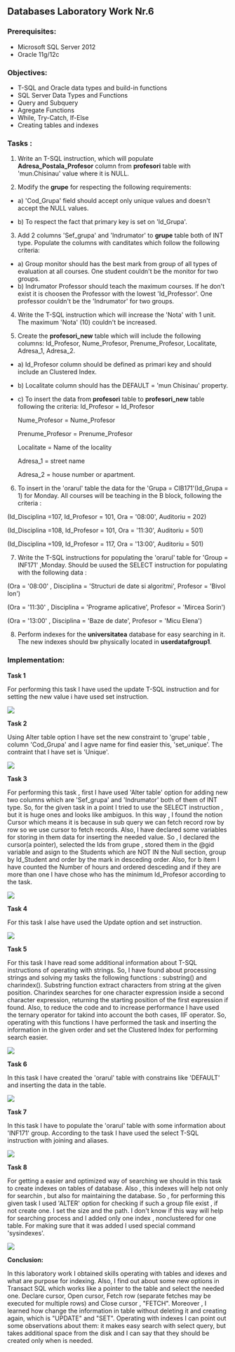 ## Databases Laboratory Work Nr.6


### Prerequisites:
  - Microsoft SQL Server 2012
  - Oracle 11g/12c

### Objectives:
  - T-SQL and Oracle data types and build-in functions
  - SQL Server Data Types and Functions
  - Query and Subquery
  - Agregate Functions
  - While, Try-Catch, If-Else
  - Creating tables and indexes

  
  
### Tasks : 

1. Write an T-SQL instruction, which will populate **Adresa_Postala_Profesor** column from **profesori** table with 'mun.Chisinau' value
where it is NULL.

2. Modify the **grupe** for respecting the following requirements:

- a) 'Cod_Grupa' field should accept only unique values and doesn't accept the NULL values. 

- b) To respect the fact that primary key is set on 'Id_Grupa'.

3. Add 2 columns 'Sef_grupa' and 'Indrumator' to **grupe** table both of INT type. Populate the columns with canditates which follow the
following criteria:

- a) Group monitor should has the best mark from group of all types of evaluation at all courses. One student couldn't be the monitor for
two groups.
- b) Indrumator Professor should teach the maximum courses. If he don't exist it is choosen the Professor with the lowest 'Id_Professor'.
One professor couldn't be the 'Indrumator' for two groups.

4. Write the T-SQL instruction which will increase the 'Nota' with 1 unit. The maximum 'Nota' (10) couldn't be increased.

5. Create the **profesori_new** table which will include the following columns: Id_Profesor, Nume_Profesor, Prenume_Profesor, Localitate,
Adresa_1, Adresa_2.

- a) Id_Profesor column should be defined as primari key and should include an Clustered Index.

- b) Localitate column should has the DEFAULT = 'mun Chisinau' property.

- c) To insert the data from **profesori** table to **profesori_new** table following the criteria:
  Id_Profesor = Id_Profesor 
  
  Nume_Profesor = Nume_Profesor
  
  Prenume_Profesor = Prenume_Profesor
  
  Localitate = Name of the locality
  
  Adresa_1 = street name
  
  Adresa_2 = house number or apartment.
  
 6. To insert in the 'orarul' table the data for the 'Grupa = CIB171'(Id_Grupa = 1) for Monday. All courses will be teaching in the 
 B block, following the criteria : 
 
 (Id_Disciplina =107, Id_Profesor = 101, Ora = '08:00', Auditoriu = 202) 
 
 (Id_Disciplina =108, Id_Profesor = 101, Ora = '11:30', Auditoriu = 501) 
 
 (Id_Disciplina =109, Id_Profesor = 117, Ora = '13:00', Auditoriu = 501)
 
 7. Write the T-SQL instructions for populating the 'orarul' table for 'Group = INF171' ,Monday. Should be uused the SELECT instruction 
 for populating with the following data  : 
 
 (Ora = '08:00' , Disciplina = 'Structuri de date si algoritmi', Profesor = 'Bivol Ion')
 
 (Ora = '11:30' , Disciplina = 'Programe aplicative', Profesor = 'Mircea Sorin') 
 
 (Ora = '13:00' , Disciplina = 'Baze de date', Profesor = 'Micu Elena')
 
 8. Perform indexes for the **universitatea** database for easy searching in it. The new indexes should bw physically located in 
 **userdatafgroup1**. 

### Implementation:
**Task 1** 

For performing this task I have used the update T-SQL instruction and for setting the new value i have used set instruction.

![](https://github.com/bacal-t/BD-labs/blob/master/Laboratory_Work_N6/Screens/Task1.PNG) 

**Task 2** 

Using Alter table option I have set the new constraint to 'grupe' table , column 'Cod_Grupa' and I agve name for find easier this, 'set_unique'. The contraint that I have set is 'Unique'.

![](https://github.com/bacal-t/BD-labs/blob/master/Laboratory_Work_N6/Screens/Task2.PNG) 

**Task 3** 

For performing this task , first I have used 'Alter table' option for adding new two columns which are 'Sef_grupa' and 'Indrumator'
both of them of INT type. So, for the given task in a point I tried to use the SELECT instruction , but it is huge ones and looks like
ambiguos. In this way , I found the notion Cursor which means it is  because in sub query we can fetch record row by row so we use cursor to fetch records. Also, I have declared some variables for storing in them data for inserting the needed value. So , I declared the cursor(a pointer), selected the Ids from grupe , stored them in the @gid variable and asign to the Students which are NOT IN the
Null section, group by Id_Student and order by the mark in desceding order. Also, for b item I have counted the Number of hours and
ordered desceding and if they are more than one I have chose who has the minimum Id_Profesor according to the task.

![](https://github.com/bacal-t/BD-labs/blob/master/Laboratory_Work_N6/Screens/Task3.PNG)  

**Task 4** 

For this task I alse have used the Update option and set instruction. 

![](https://github.com/bacal-t/BD-labs/blob/master/Laboratory_Work_N6/Screens/Task4.PNG) 

**Task 5** 

For this task I have read some additional information about T-SQL instructions of operating with strings. So, I have found about
processing strings and solving my tasks the following functions : substring() and charindex(). Substring function extract characters from string at the given position. Charindex searches for one character expression inside a second character expression, returning the starting position of the first expression if found. Also, to reduce the code and to increase performance I have used the ternary operator for takind into account the both cases, IIF operator. So, operating with this functions I have performed the task and inserting the information in the given order and set the Clustered Index for performing search easier.

![](https://github.com/bacal-t/BD-labs/blob/master/Laboratory_Work_N6/Screens/Task5.PNG) 

**Task 6** 

In this task I have created the 'orarul' table with constrains like 'DEFAULT' and inserting the data in the table. 

![](https://github.com/bacal-t/BD-labs/blob/master/Laboratory_Work_N6/Screens/Task6.PNG) 

**Task 7** 

In this task I have to populate the 'orarul' table with some information about 'INF171' group. According to the task I have used the select T-SQL instruction with joining and aliases.

![](https://github.com/bacal-t/BD-labs/blob/master/Laboratory_Work_N6/Screens/Task7.PNG) 

**Task 8**

For getting a easier and optimized way of searching we should in this task to create indexes on tables of database. Also , this indexes will help not only for searchin , but also for maintaining the database. So , for performing this given task I used 'ALTER' option for checking if such a group file exist , if not create one. I set the size and the path. I don't know if this way will help for searching process and I added only one index , nonclustered for one table. For making sure that it was added I used special command 'sysindexes'.

![](https://github.com/bacal-t/BD-labs/blob/master/Laboratory_Work_N6/Screens/Task8.PNG) 


**Conclusion:** 

In this laboratory work I obtained skills operating with tables and idexes and what are purpose for indexing. Also, I find out about some new options in Transact SQL which works like a pointer to the table and select the needed one. Declare cursor, Open cursor, Fetch row (separate fetches may be executed for multiple rows) and Close cursor , "FETCH". Moreover , I learned how change the information in table without deleting it and creating again, which is "UPDATE" and "SET". Operating with indexes I can point out some observations about them: it makes easy search with select query, but takes additional space from the disk and I can say that they should be created only when is needed.
